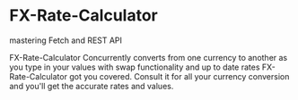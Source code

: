 # FX-Rate-Calculator

mastering Fetch and REST API

FX-Rate-Calculator Concurrently converts from one currency to another as you type in your values with swap functionality and up to date rates FX-Rate-Calculator got you covered.
Consult it for all your currency conversion and you'll get the accurate rates and values.
